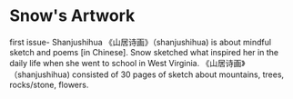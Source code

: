 # Snow's Artwork
first issue- Shanjushihua 
《山居诗画》（shanjushihua) is about mindful sketch and poems [in Chinese]. Snow sketched what inspired her in the daily life when she went to school in West Virginia. 
《山居诗画》（shanjushihua) consisted of 30 pages of sketch about mountains, trees, rocks/stone, flowers.
